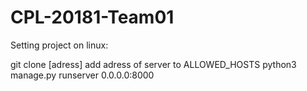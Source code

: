 ﻿# CPL-20181-Team01

Setting project on linux:

git clone [adress]
add adress of server to ALLOWED_HOSTS 
python3 manage.py runserver 0.0.0.0:8000
